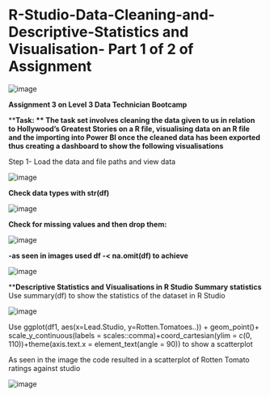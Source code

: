 # R-Studio-Data-Cleaning-and-Descriptive-Statistics and Visualisation- Part 1 of 2 of Assignment 


![image](https://github.com/insights000/R-Studio-Data-Cleaning-and-Descriptive-Statistics/assets/150028138/f1572101-954a-474c-9564-e23be93ccff1)


**Assignment 3 on Level 3 Data Technician Bootcamp** 

****Task: ** The task set involves cleaning the data given to us in relation to Hollywood’s Greatest Stories on a R file, visualising data on an R file and the importing into Power BI once the cleaned data has been exported thus creating a dashboard to show the following visualisations**

Step 1- Load the data and file paths and view data
 
![image](https://github.com/insights000/R-Studio-Data-Cleaning-and-Descriptive-Statistics/assets/150028138/a3ce81df-f142-488b-b6ce-e1ea9aaa591a)



**Check data types with str(df)**


![image](https://github.com/insights000/R-Studio-Data-Cleaning-and-Descriptive-Statistics/assets/150028138/0fe13d8f-c05b-4115-955e-d1fc2cea1a2e)

 

**Check for missing values and then drop them:**

![image](https://github.com/insights000/R-Studio-Data-Cleaning-and-Descriptive-Statistics/assets/150028138/91b5937d-120b-4fa2-8904-39d998a53f47)

  
**-as seen in images used df -< na.omit(df) to achieve**


![image](https://github.com/insights000/R-Studio-Data-Cleaning-and-Descriptive-Statistics/assets/150028138/84f886aa-cee7-4590-b447-273cc69cdb09)



****Descriptive Statistics and Visualisations in R Studio** 
**Summary statistics**
Use summary(df) to show the statistics of the dataset in R Studio

![image](https://github.com/insights000/R-Studio-Data-Cleaning-and-Descriptive-Statistics/assets/150028138/ce4171c0-21c7-45dd-aa83-f1d940ca4065)

 
Use ggplot(df1, aes(x=Lead.Studio, y=Rotten.Tomatoes..)) + geom_point()+ scale_y_continuous(labels = scales::comma)+coord_cartesian(ylim = c(0, 110))+theme(axis.text.x = element_text(angle = 90))
to show a scatterplot

 
As seen in the image the code resulted in a scatterplot of Rotten Tomato ratings against studio

![image](https://github.com/insights000/R-Studio-Data-Cleaning-and-Descriptive-Statistics/assets/150028138/337d2334-94ac-44b4-b4cf-dd2529ebc2fb)











